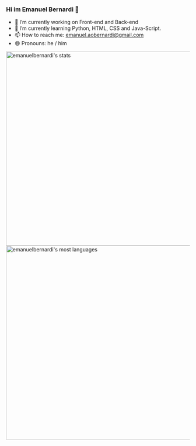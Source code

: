 ### Hi im Emanuel Bernardi 👋



- 🔭 I’m currently working on Front-end and Back-end
- 🌱 I’m currently learning Python, HTML, CSS and Java-Script.
- 📫 How to reach me: emanuel.aobernardi@gmail.com
- 😄 Pronouns: he / him

<p align="left">
<img width="530em" src="https://github-readme-stats.vercel.app/api?username=emanuelbernardi&show_icons=true&theme=vision-friendly-dark" alt="emanuelbernardi's stats"/>
<img width="530em" src="https://github-readme-stats.vercel.app/api/top-langs/?username=emanuelbernardi&layout=compact&theme=vision-friendly-dark" alt="emanuelbernardi's most languages"/>
</p>
